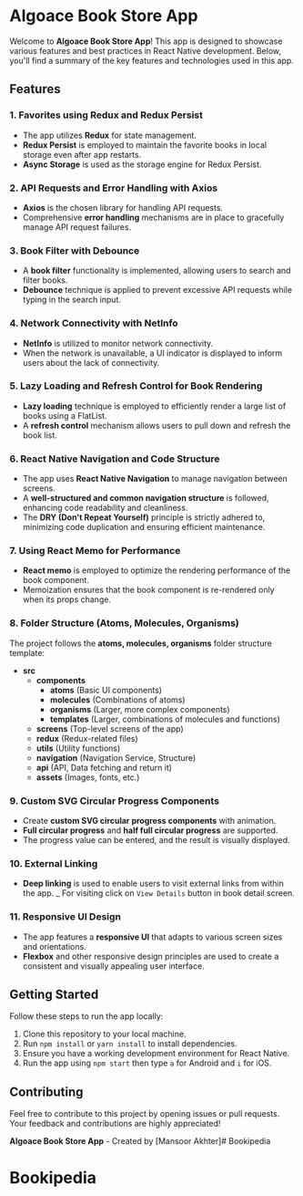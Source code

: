 # Algoace Book Store App

Welcome to **Algoace Book Store App**! This app is designed to showcase various features and best practices in React Native development. Below, you'll find a summary of the key features and technologies used in this app.

## Features

### 1. Favorites using Redux and Redux Persist

- The app utilizes **Redux** for state management.
- **Redux Persist** is employed to maintain the favorite books in local storage even after app restarts.
- **Async Storage** is used as the storage engine for Redux Persist.

### 2. API Requests and Error Handling with Axios

- **Axios** is the chosen library for handling API requests.
- Comprehensive **error handling** mechanisms are in place to gracefully manage API request failures.

### 3. Book Filter with Debounce

- A **book filter** functionality is implemented, allowing users to search and filter books.
- **Debounce** technique is applied to prevent excessive API requests while typing in the search input.

### 4. Network Connectivity with NetInfo

- **NetInfo** is utilized to monitor network connectivity.
- When the network is unavailable, a UI indicator is displayed to inform users about the lack of connectivity.

### 5. Lazy Loading and Refresh Control for Book Rendering

- **Lazy loading** technique is employed to efficiently render a large list of books using a FlatList.
- A **refresh control** mechanism allows users to pull down and refresh the book list.

### 6. React Native Navigation and Code Structure

- The app uses **React Native Navigation** to manage navigation between screens.
- A **well-structured and common navigation structure** is followed, enhancing code readability and cleanliness.
- The **DRY (Don't Repeat Yourself)** principle is strictly adhered to, minimizing code duplication and ensuring efficient maintenance.

### 7. Using React Memo for Performance

- **React memo** is employed to optimize the rendering performance of the book component.
- Memoization ensures that the book component is re-rendered only when its props change.

### 8. Folder Structure (Atoms, Molecules, Organisms)

The project follows the **atoms, molecules, organisms** folder structure template:

- **src**
  - **components**
    - **atoms** (Basic UI components)
    - **molecules** (Combinations of atoms)
    - **organisms** (Larger, more complex components)
    - **templates** (Larger, combinations of molecules and functions)
  - **screens** (Top-level screens of the app)
  - **redux** (Redux-related files)
  - **utils** (Utility functions)
  - **navigation** (Navigation Service, Structure)
  - **api** (API, Data fetching and return it)
  - **assets** (Images, fonts, etc.)

### 9. Custom SVG Circular Progress Components

- Create **custom SVG circular progress components** with animation.
- **Full circular progress** and **half full circular progress** are supported.
- The progress value can be entered, and the result is visually displayed.

### 10. External Linking

- **Deep linking** is used to enable users to visit external links from within the app.
_ For visiting click on `View Details` button in book detail screen.

### 11. Responsive UI Design

- The app features a **responsive UI** that adapts to various screen sizes and orientations.
- **Flexbox** and other responsive design principles are used to create a consistent and visually appealing user interface.


## Getting Started

Follow these steps to run the app locally:

1. Clone this repository to your local machine.
2. Run `npm install` or `yarn install` to install dependencies.
3. Ensure you have a working development environment for React Native.
4. Run the app using `npm start` then type `a` for Android and `i` for iOS.

## Contributing

Feel free to contribute to this project by opening issues or pull requests. Your feedback and contributions are highly appreciated!


**Algoace Book Store App** - Created by [Mansoor Akhter]# Bookipedia
# Bookipedia
